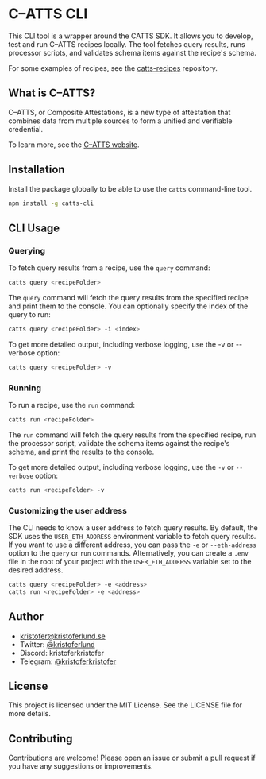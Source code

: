 # C–ATTS CLI

This CLI tool is a wrapper around the CATTS SDK. It allows you to develop, test and run C–ATTS recipes locally. The tool fetches query results, runs processor scripts, and validates schema items against the recipe's schema.

For some examples of recipes, see the [catts-recipes](https://github.com/c-atts/catts-recipes) repository.

## What is C–ATTS?

C–ATTS, or Composite Attestations, is a new type of attestation that combines data from multiple sources to form a unified and verifiable credential.

To learn more, see the [C–ATTS website](https://catts.run).

## Installation

Install the package globally to be able to use the `catts` command-line tool.

```bash
npm install -g catts-cli
```

## CLI Usage

### Querying

To fetch query results from a recipe, use the `query` command:

```bash
catts query <recipeFolder>
```

The `query` command will fetch the query results from the specified recipe and print them to the console. You can optionally specify the index of the query to run:

```bash
catts query <recipeFolder> -i <index>
```

To get more detailed output, including verbose logging, use the -v or --verbose option:

```bash
catts query <recipeFolder> -v
```

### Running

To run a recipe, use the `run` command:

```bash
catts run <recipeFolder>
```

The `run` command will fetch the query results from the specified recipe, run the processor script, validate the schema items against the recipe's schema, and print the results to the console.

To get more detailed output, including verbose logging, use the `-v` or `--verbose` option:

```bash
catts run <recipeFolder> -v
```

### Customizing the user address

The CLI needs to know a user address to fetch query results. By default, the SDK uses the `USER_ETH_ADDRESS` environment variable to fetch query results. If you want to use a different address, you can pass the `-e` or `--eth-address` option to the `query` or `run` commands. Alternatively, you can create a `.env` file in the root of your project with the `USER_ETH_ADDRESS` variable set to the desired address.

```bash
catts query <recipeFolder> -e <address>
catts run <recipeFolder> -e <address>
```

## Author

- [kristofer@kristoferlund.se](mailto:kristofer@kristoferlund.se)
- Twitter: [@kristoferlund](https://twitter.com/kristoferlund)
- Discord: kristoferkristofer
- Telegram: [@kristoferkristofer](https://t.me/kristoferkristofer)

## License

This project is licensed under the MIT License. See the LICENSE file for more details.

## Contributing

Contributions are welcome! Please open an issue or submit a pull request if you have any suggestions or improvements.
